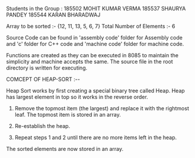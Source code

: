 Students in the Group :
    185502 MOHIT KUMAR VERMA
    185537 SHAURYA PANDEY
    185544 KARAN BHARADWAJ



Array to be sorted :-    {12, 11, 13, 5, 6, 7}
Total Number of Elements :-    6


Source Code can be found in 'assembly code' folder for Assembly code and 'c' folder for C++ code and 'machine code' folder for machine code.

Functions are created as they can be executed in 8085 to maintain the simplicity and machine accepts the same. The source file in the root directory is written for executing.



COMCEPT OF HEAP-SORT :--

Heap Sort works by first creating a special binary tree called Heap. Heap has largest element in top so it works in the reverse order.

1. Remove the topmost item (the largest) and replace it with the rightmost leaf. The topmost item is stored in an array.

2. Re-establish the heap.

3. Repeat steps 1 and 2 until there are no more items left in the heap.

The sorted elements are now stored in an array.  